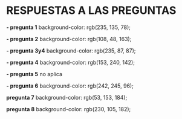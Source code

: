 # RESPUESTAS A LAS PREGUNTAS 

**- pregunta 1** background-color: rgb(235, 135, 78);

**- pregunta 2** background-color: rgb(108, 48, 163);

**- pregunta 3y4** background-color: rgb(235, 87, 87);

**- pregunta 4** background-color: rgb(153, 240, 142);

**- pregunta 5** no aplica 

**- pregunta 6** background-color: rgb(242, 245, 96);

**pregunta 7** background-color: rgb(53, 153, 184);

**pregunta 8** background-color: rgb(230, 105, 182);